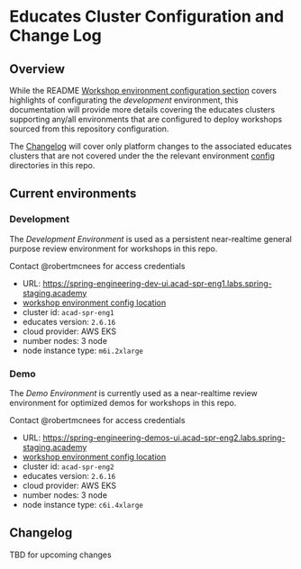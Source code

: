 # Educates Cluster Configuration and Change Log

## Overview

While the README [Workshop environment configuration section](#workshop_environment_configuration)
covers highlights of configurating the *development* environment,
this documentation will provide more details covering the educates clusters
supporting any/all environments that are configured to deploy workshops sourced
from this repository configuration.

The [Changelog](#changelog) will cover only platform changes to the associated educates clusters
that are not covered under the the relevant environment
[config](https://github.com/spring-academy/spring-engineering-guides/tree/main/config)
directories in this repo.

## Current environments

### Development

The *Development Environment* is used as a persistent near-realtime general purpose review environment
for workshops in this repo.

Contact @robertmcnees for access credentials

- URL: https://spring-engineering-dev-ui.acad-spr-eng1.labs.spring-staging.academy
- [workshop environment config location](https://github.com/spring-academy/spring-engineering-guides/tree/main/config/dev/workshops.yaml)
- cluster id: `acad-spr-eng1`
- educates version: `2.6.16`
- cloud provider: AWS EKS
- number nodes: 3 node
- node instance type: `m6i.2xlarge`

### Demo

The *Demo Environment* is currently used as a near-realtime review environment for optimized
demos for workshops in this repo.

Contact @robertmcnees for access credentials

- URL: https://spring-engineering-demos-ui.acad-spr-eng2.labs.spring-staging.academy
- [workshop environment config location](https://github.com/spring-academy/spring-engineering-guides/tree/main/config/demos/workshops.yaml)
- cluster id: `acad-spr-eng2`
- educates version: `2.6.16`
- cloud provider: AWS EKS
- number nodes: 3 node
- node instance type: `c6i.4xlarge`

## Changelog

TBD for upcoming changes